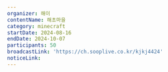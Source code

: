 ```yaml
---
organizer: 해이
contentName: 해초마을
category: minecraft
startDate: 2024-08-16
endDate: 2024-10-07
participants: 50
broadcastLink: 'https://ch.sooplive.co.kr/kjkj4424'
noticeLink:
---
```


